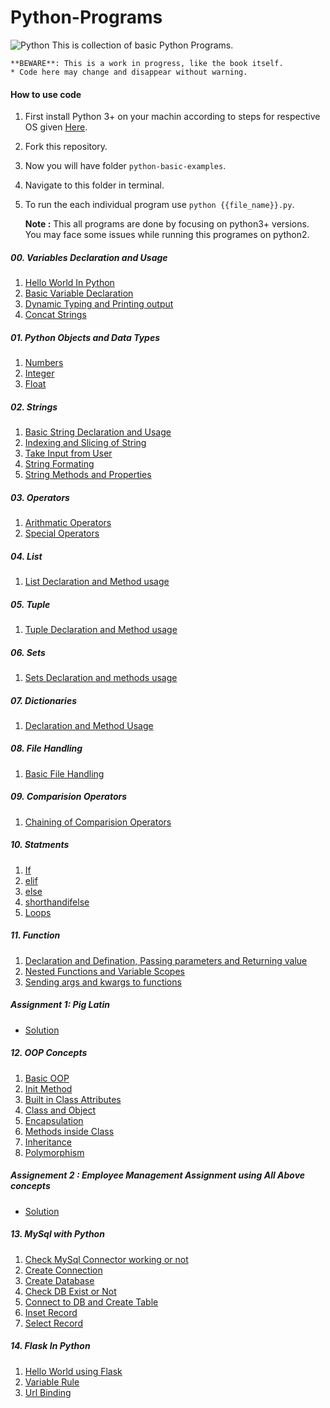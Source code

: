 # Python-Programs
![Python](https://img.shields.io/badge/Python-3.6-brightgreen.svg)
This is collection of basic Python Programs.<br />

    **BEWARE**: This is a work in progress, like the book itself.
    * Code here may change and disappear without warning. 

#### How to use code
1. First install Python 3+ on your machin according to steps for respective OS given [Here](https://www.python.org/downloads/).
2. Fork this repository.
3. Now you will have folder `python-basic-examples`.
4. Navigate to this folder in terminal.
2. To run the each individual program use `python {{file_name}}.py`. 

    **Note :** This all programs are done by focusing on python3+ versions. You may face some issues while running this programes on python2.

##### 00. Variables Declaration and Usage
1. [Hello World In Python](https://github.com/sudhir-j-sapkal/python-basic-examples/blob/master/00Variable_OutputFunction/hello_world.py)
2. [Basic Variable Declaration](https://github.com/sudhir-j-sapkal/python-basic-examples/blob/master/00Variable_OutputFunction/basic_variable.py)
3. [Dynamic Typing and Printing output](https://github.com/sudhir-j-sapkal/python-basic-examples/blob/master/00Variable_OutputFunction/advance_variable.py)
4. [Concat Strings](https://github.com/sudhir-j-sapkal/python-basic-examples/blob/master/00Variable_OutputFunction/concate_output.py)

##### 01. Python Objects and Data Types
1. [Numbers](https://github.com/sudhir-j-sapkal/python-basic-examples/blob/master/01PythonObjectDataStructure/01numbers.py)
2. [Integer](https://github.com/sudhir-j-sapkal/python-basic-examples/blob/master/01PythonObjectDataStructure/02Int.py)
3. [Float](https://github.com/sudhir-j-sapkal/python-basic-examples/blob/master/01PythonObjectDataStructure/03Float.py)

##### 02. Strings
1. [Basic String Declaration and Usage](https://github.com/sudhir-j-sapkal/python-basic-examples/blob/master/02Strings/basic_string.py)
2. [Indexing and Slicing of String](https://github.com/sudhir-j-sapkal/python-basic-examples/blob/master/02Strings/indexing_slicing.py)
3. [Take Input from User](https://github.com/sudhir-j-sapkal/python-basic-examples/blob/master/02Strings/input_from_user.py)
4. [String Formating](https://github.com/sudhir-j-sapkal/python-basic-examples/blob/master/02Strings/print_formating_with_string.py)
5. [String Methods and Properties](https://github.com/sudhir-j-sapkal/python-basic-examples/blob/master/02Strings/properties_and_method_of_string.py)

##### 03. Operators
1. [Arithmatic Operators](https://github.com/sudhir-j-sapkal/python-basic-examples/blob/master/03Operators/airthmatic.py)
2. [Special Operators](https://github.com/sudhir-j-sapkal/python-basic-examples/blob/master/03Operators/special_operator.py)

##### 04. List
1. [List Declaration and Method usage](https://github.com/sudhir-j-sapkal/python-basic-examples/blob/master/04List/01List.py)

##### 05. Tuple
1. [Tuple Declaration and Method usage](https://github.com/sudhir-j-sapkal/python-basic-examples/blob/master/05Tuple/01Tuple.py)

##### 06. Sets
1. [Sets Declaration and methods usage](https://github.com/sudhir-j-sapkal/python-basic-examples/blob/master/06Sets/01Set.py)

##### 07. Dictionaries
1. [Declaration and Method Usage](https://github.com/sudhir-j-sapkal/python-basic-examples/blob/master/07Dictionaries/01Dictionaries.py)

##### 08. File Handling
1. [Basic File Handling](https://github.com/sudhir-j-sapkal/python-basic-examples/blob/master/08Files/01File.py)

##### 09. Comparision Operators
1. [Chaining of Comparision Operators](https://github.com/sudhir-j-sapkal/python-basic-examples/blob/master/09ComparisonOperators/chaining_comparision_operator.py)

##### 10. Statments
1. [If](https://github.com/sudhir-j-sapkal/python-basic-examples/blob/master/10Statements/ifstatement.py)
2. [elif](https://github.com/sudhir-j-sapkal/python-basic-examples/blob/master/10Statements/elif.py)
3. [else](https://github.com/sudhir-j-sapkal/python-basic-examples/blob/master/10Statements/else.py)
4. [shorthandifelse](https://github.com/sudhir-j-sapkal/python-basic-examples/blob/master/10Statements/shorthandifelse.py)
5. [Loops](https://github.com/sudhir-j-sapkal/python-basic-examples/blob/master/10Statements/loops.py)

##### 11. Function
1. [Declaration and Defination, Passing parameters and Returning value](https://github.com/sudhir-j-sapkal/python-basic-examples/blob/master/11MethodAndFunctions/myfunction.py)
2. [Nested Functions and Variable Scopes](https://github.com/sudhir-j-sapkal/python-basic-examples/blob/master/11MethodAndFunctions/nestedstatementAndScope.py)
3. [Sending args and kwargs to functions](https://github.com/sudhir-j-sapkal/python-basic-examples/blob/master/11MethodAndFunctions/argsANDkargs.py)

##### Assignment 1: Pig Latin
- [Solution](https://github.com/sudhir-j-sapkal/python-basic-examples/blob/master/11MethodAndFunctions/pig_latin.py)

##### 12. OOP Concepts
1. [Basic OOP](https://github.com/sudhir-j-sapkal/python-basic-examples/blob/master/12ObjectOrientedProgramming/01OOP_Basic.py)
2. [Init Method](https://github.com/sudhir-j-sapkal/python-basic-examples/blob/master/12ObjectOrientedProgramming/02init_method.py)
3. [Built in Class Attributes](https://github.com/sudhir-j-sapkal/python-basic-examples/blob/master/12ObjectOrientedProgramming/03BuiltIn_Class_Attributes.py)
4. [Class and Object](https://github.com/sudhir-j-sapkal/python-basic-examples/blob/master/12ObjectOrientedProgramming/04ClassAndObject.py)
5. [Encapsulation](https://github.com/sudhir-j-sapkal/python-basic-examples/blob/master/12ObjectOrientedProgramming/05Encapsulation.py)
6. [Methods inside Class](https://github.com/sudhir-j-sapkal/python-basic-examples/blob/master/12ObjectOrientedProgramming/06Methods.py)
7. [Inheritance](https://github.com/sudhir-j-sapkal/python-basic-examples/blob/master/12ObjectOrientedProgramming/07Inheritance.py)
8. [Polymorphism](https://github.com/sudhir-j-sapkal/python-basic-examples/blob/master/12ObjectOrientedProgramming/08Polymorphism.py)

##### Assignement 2 : Employee Management Assignment using All Above concepts
- [Solution](https://github.com/sudhir-j-sapkal/python-basic-examples/blob/master/12ObjectOrientedProgramming/09EmplDeptManagement.py)

##### 13. MySql with Python
1. [Check MySql Connector working or not](https://github.com/sudhir-j-sapkal/python-basic-examples/blob/master/13MysqlWithPython/01demo_mysql_test.py)
2. [Create Connection](https://github.com/sudhir-j-sapkal/python-basic-examples/blob/master/13MysqlWithPython/02CreateConnection.py)
3. [Create Database](https://github.com/sudhir-j-sapkal/python-basic-examples/blob/master/13MysqlWithPython/03CreateDatabase.py)
4. [Check DB Exist or Not](https://github.com/sudhir-j-sapkal/python-basic-examples/blob/master/13MysqlWithPython/04CheckDBExist.py)
5. [Connect to DB and Create Table](https://github.com/sudhir-j-sapkal/python-basic-examples/blob/master/13MysqlWithPython/05ConnectToDB.py)
6. [Inset Record](https://github.com/sudhir-j-sapkal/python-basic-examples/blob/master/13MysqlWithPython/06Insert.py)
7. [Select Record](https://github.com/sudhir-j-sapkal/python-basic-examples/blob/master/13MysqlWithPython/07Select.py)

##### 14. Flask In Python
1. [Hello World using Flask](https://github.com/sudhir-j-sapkal/python-basic-examples/blob/master/14Flask/hello_flask.py)
2. [Variable Rule](https://github.com/sudhir-j-sapkal/python-basic-examples/blob/master/14Flask/variable_rule.py)
3. [Url Binding](https://github.com/sudhir-j-sapkal/python-basic-examples/blob/master/14Flask/url_binding.py)

